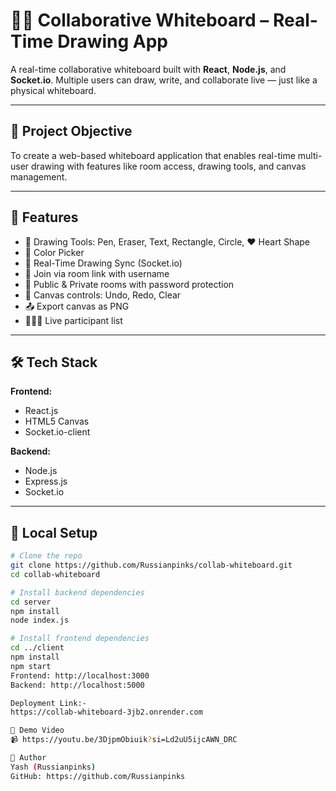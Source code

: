 # 🧑‍🎨 Collaborative Whiteboard – Real-Time Drawing App

A real-time collaborative whiteboard built with **React**, **Node.js**, and **Socket.io**. Multiple users can draw, write, and collaborate live — just like a physical whiteboard.

---

## 📌 Project Objective

To create a web-based whiteboard application that enables real-time multi-user drawing with features like room access, drawing tools, and canvas management.

---

## 🔑 Features

- 🎨 Drawing Tools: Pen, Eraser, Text, Rectangle, Circle, ❤️ Heart Shape
- 🌈 Color Picker
- 🔄 Real-Time Drawing Sync (Socket.io)
- 👥 Join via room link with username
- 🔐 Public & Private rooms with password protection
- 🧹 Canvas controls: Undo, Redo, Clear
- 📤 Export canvas as PNG
- 🧑‍🤝‍🧑 Live participant list

---

## 🛠️ Tech Stack

**Frontend:**
- React.js
- HTML5 Canvas
- Socket.io-client

**Backend:**
- Node.js
- Express.js
- Socket.io

---

## 🧪 Local Setup

```bash
# Clone the repo
git clone https://github.com/Russianpinks/collab-whiteboard.git
cd collab-whiteboard

# Install backend dependencies
cd server
npm install
node index.js

# Install frontend dependencies
cd ../client
npm install
npm start
Frontend: http://localhost:3000
Backend: http://localhost:5000

Deployment Link:-
https://collab-whiteboard-3jb2.onrender.com

🧾 Demo Video
📹 https://youtu.be/3DjpmObiuik?si=Ld2uU5ijcAWN_DRC

👤 Author
Yash (Russianpinks)
GitHub: https://github.com/Russianpinks

